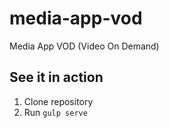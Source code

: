 # media-app-vod
Media App VOD (Video On Demand)

## See it in action ##
1. Clone repository
2. Run `gulp serve`
